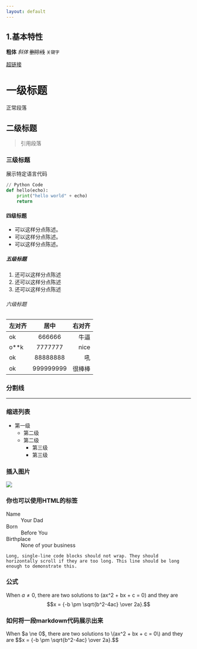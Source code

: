 ```yaml
---
layout: default
---
```


## 1.基本特性
**粗体**
_斜体_
~~删除线~~
`关键字`

[超链接](https://ks0508.github.io/SE-project/)

# 一级标题

正常段落

## 二级标题

> 引用段落

### 三级标题

展示特定语言代码

```python
// Python Code
def hello(echo):
    print("hello world" + echo)
    return
```

#### 四级标题

*   可以这样分点陈述。
*   可以这样分点陈述。
*   可以这样分点陈述。

##### 五级标题

1.  还可以这样分点陈述
2.  还可以这样分点陈述
3.  还可以这样分点陈述

###### 六级标题

| 左对齐   | 居中      |右对齐 |
|:---------|:---------:|------:|
| ok      | 666666    | 牛逼  |
| o**k    | 7777777   | nice  |
| ok       | 88888888  | 吼    |
| ok       | 999999999 | 很棒棒 |

### 分割线

* * *

### 缩进列表

- 第一级
  - 第二级
  - 第二级
    - 第三级
    - 第三级


### 插入图片

![](https://guides.github.com/activities/hello-world/branching.png)


### 你也可以使用HTML的标签

<dl>
<dt>Name</dt>
<dd>Your Dad</dd>
<dt>Born</dt>
<dd>Before You</dd>
<dt>Birthplace</dt>
<dd>None of your business</dd>
</dl>

```
Long, single-line code blocks should not wrap. They should horizontally scroll if they are too long. This line should be long enough to demonstrate this.
```

### 公式

When $a \ne 0$, there are two solutions to \(ax^2 + bx + c = 0\) and they are
$$x = {-b \pm \sqrt{b^2-4ac} \over 2a}.$$

### 如何将一段markdown代码展示出来
<div>When $a \ne 0$, there are two solutions to \(ax^2 + bx + c = 0\) and they are
$$x = {-b \pm \sqrt{b^2-4ac} \over 2a}.$$</div>
